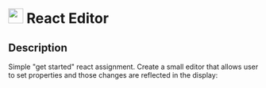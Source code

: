 <img src="https://cloud.githubusercontent.com/assets/478864/22186847/68223ce6-e0b1-11e6-8a62-0e3edc96725e.png" width=30> React Editor
 ===
 
 ## Description
 
 Simple "get started" react assignment. Create a small editor that allows user to set properties 
 and those changes are reflected in the display:
